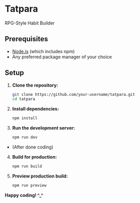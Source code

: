 # Tatpara

RPG-Style Habit Builder

## Prerequisites

- [Node.js](https://nodejs.org/en/) (which includes npm)
- Any preferred package manager of your choice 

## Setup

1. **Clone the repository:**

   ```bash
   git clone https://github.com/your-username/tatpara.git
   cd tatpara
   ```

2. **Install dependencies:**

    ```bash
    npm install
    ```

3. **Run the development server:**
    ```bash
    npm run dev
    ```

- (After done coding)
4. **Build for production:**
    ```bash
    npm run build
    ```

4. **Preview production build:**
    ```sh
    npm run preview
    ```

**Happy coding! ^_^** 